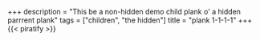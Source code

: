 +++
description = "This be a non-hidden demo child plank o' a hidden parrrent plank"
tags = ["children", "the hidden"]
title = "plank 1-1-1-1"
+++
{{< piratify >}}